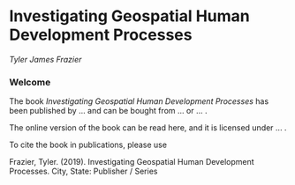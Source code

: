 # Investigating Geospatial Human Development Processes

*Tyler James Frazier*

### Welcome

The book *Investigating Geospatial Human Development Processes* has been published by ... and can be bought from ... or ... .

The online version of the book can be read here, and it is licensed under ... .

To cite the book in publications, please use

Frazier, Tyler. (2019). Investigating Geospatial Human Development Processes.  City, State: Publisher / Series

